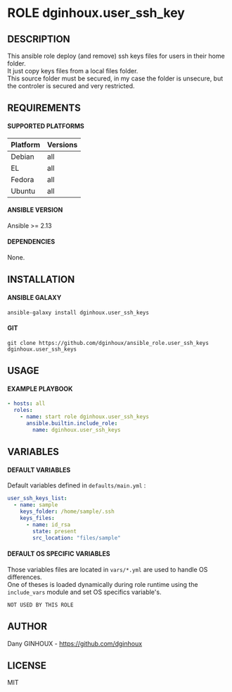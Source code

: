 # ROLE dginhoux.user_ssh_key



## DESCRIPTION

This ansible role deploy (and remove) ssh keys files for users in their home folder.<br />
It just copy keys files from a local files folder. <br />
This source folder must be secured, in my case the folder is unsecure, but the controler is secured and very restricted.


## REQUIREMENTS

#### SUPPORTED PLATFORMS

| Platform | Versions |
|----------|----------|
| Debian | all |
| EL | all |
| Fedora | all |
| Ubuntu | all |

#### ANSIBLE VERSION

Ansible >= 2.13

#### DEPENDENCIES

None.



## INSTALLATION

#### ANSIBLE GALAXY

```shell
ansible-galaxy install dginhoux.user_ssh_keys
```
#### GIT

```shell
git clone https://github.com/dginhoux/ansible_role.user_ssh_keys dginhoux.user_ssh_keys
```


## USAGE

#### EXAMPLE PLAYBOOK

```yaml
- hosts: all
  roles:
    - name: start role dginhoux.user_ssh_keys
      ansible.builtin.include_role:
        name: dginhoux.user_ssh_keys
```


## VARIABLES

#### DEFAULT VARIABLES

Default variables defined in `defaults/main.yml` : 
```yaml
user_ssh_keys_list:
  - name: sample
    keys_folder: /home/sample/.ssh
    keys_files:
      - name: id_rsa
        state: present
        src_location: "files/sample"
```


#### DEFAULT OS SPECIFIC VARIABLES

Those variables files are located in `vars/*.yml` are used to handle OS differences.<br />
One of theses is loaded dynamically during role runtime using the `include_vars` module and set OS specifics variable's.

`NOT USED BY THIS ROLE`

## AUTHOR

Dany GINHOUX - https://github.com/dginhoux



## LICENSE

MIT
